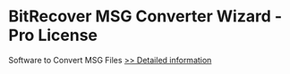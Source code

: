 # BitRecover MSG Converter Wizard - Pro License
Software to Convert MSG Files
[>> Detailed information](https://secure.shareit.com/shareit/product.html?productid=300849878&affiliateid=200057808)